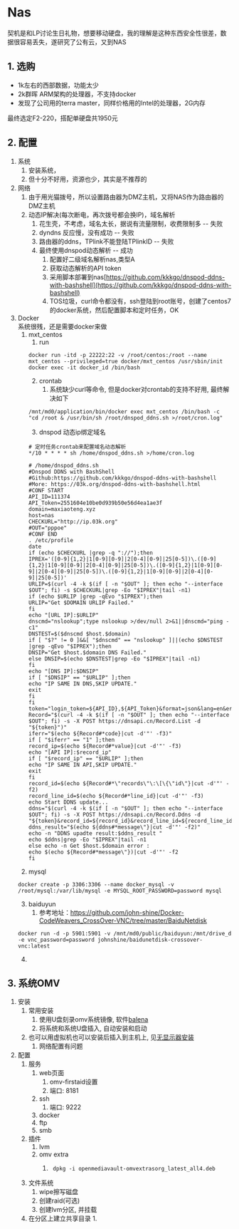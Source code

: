 # Nas

契机是和LP讨论生日礼物，想要移动硬盘，我的理解是这种东西安全性很差，数据很容易丢失，遂研究了公有云，又到NAS

## 1. 选购
- 1k左右的西部数据，功能太少
- 2k群晖  ARM架构的处理器，不支持docker
- 发现了公司用的terra master，同样价格用的Intel的处理器，2G内存

最终选定F2-220，搭配单硬盘共1950元

## 2. 配置
1. 系统
   1. 安装系统，
   2. 但十分不好用，资源也少，其实是不推荐的
2. 网络
   1. 由于用光猫拨号，所以设置路由器为DMZ主机，又将NAS作为路由器的DMZ主机
   2. 动态IP解决(每次断电，再次拨号都会换IP)，域名解析
      1. 花生壳，不考虑，域名太长，据说有流量限制，收费限制多  -- 失败
      2. dyndns 反应慢，没有成功  -- 失败
      3. 路由器的ddns，TPlink不能登陆TPlinkID  -- 失败
      4. 最终使用dnspod动态解析  -- 成功
         1. 配置好二级域名解析nas,类型A
         2. 获取动态解析的API token
         3. 采用脚本部署到nas[https://github.com/kkkgo/dnspod-ddns-with-bashshell](https://github.com/kkkgo/dnspod-ddns-with-bashshell)
         4. TOS垃圾，curl命令都没有，ssh登陆到root账号，创建了centos7的docker系统，然后配置脚本和定时任务，OK
3. Docker  
系统很残，还是需要docker来做
   1. mxt_centos
      1. run
        ```
        docker run -itd -p 22222:22 -v /root/centos:/root --name mxt_centos --privileged=true docker/mxt_centos /usr/sbin/init
        docker exec -it docker_id /bin/bash
        ```
      2. crontab
         1. 系统缺少curl等命令, 但是docker对crontab的支持不好用, 最终解决如下
        ```
        /mnt/md0/application/bin/docker exec mxt_centos /bin/bash -c "cd /root & /usr/bin/sh /root/dnspod_ddns.sh >/root/cron.log"
        ```
      3. dnspod 动态ip绑定域名
        ```
        # 定时任务crontab来配置域名动态解析
        */10 * * * * sh /home/dnspod_ddns.sh >/home/cron.log

        # /home/dnspod_ddns.sh
        #Dnspod DDNS with BashShell
        #Github:https://github.com/kkkgo/dnspod-ddns-with-bashshell
        #More: https://03k.org/dnspod-ddns-with-bashshell.html
        #CONF START
        API_ID=111374
        API_Token=2551604e10be0d939b50e56d4ea1ae3f
        domain=maxiaoteng.xyz
        host=nas
        CHECKURL="http://ip.03k.org"
        #OUT="pppoe"
        #CONF END
        . /etc/profile
        date
        if (echo $CHECKURL |grep -q "://");then
        IPREX='([0-9]{1,2}|1[0-9][0-9]|2[0-4][0-9]|25[0-5])\.([0-9]{1,2}|1[0-9][0-9]|2[0-4][0-9]|25[0-5])\.([0-9]{1,2}|1[0-9][0-9]|2[0-4][0-9]|25[0-5])\.([0-9]{1,2}|1[0-9][0-9]|2[0-4][0-9]|25[0-5])'
        URLIP=$(curl -4 -k $(if [ -n "$OUT" ]; then echo "--interface $OUT"; fi) -s $CHECKURL|grep -Eo "$IPREX"|tail -n1)
        if (echo $URLIP |grep -qEvo "$IPREX");then
        URLIP="Get $DOMAIN URLIP Failed."
        fi
        echo "[URL IP]:$URLIP"
        dnscmd="nslookup";type nslookup >/dev/null 2>&1||dnscmd="ping -c1"
        DNSTEST=$($dnscmd $host.$domain)
        if [ "$?" != 0 ]&&[ "$dnscmd" == "nslookup" ]||(echo $DNSTEST |grep -qEvo "$IPREX");then
        DNSIP="Get $host.$domain DNS Failed."
        else DNSIP=$(echo $DNSTEST|grep -Eo "$IPREX"|tail -n1)
        fi
        echo "[DNS IP]:$DNSIP"
        if [ "$DNSIP" == "$URLIP" ];then
        echo "IP SAME IN DNS,SKIP UPDATE."
        exit
        fi
        fi
        token="login_token=${API_ID},${API_Token}&format=json&lang=en&error_on_empty=yes&domain=${domain}&sub_domain=${host}"
        Record="$(curl -4 -k $(if [ -n "$OUT" ]; then echo "--interface $OUT"; fi) -s -X POST https://dnsapi.cn/Record.List -d "${token}")"
        iferr="$(echo ${Record#*code}|cut -d'"' -f3)"
        if [ "$iferr" == "1" ];then
        record_ip=$(echo ${Record#*value}|cut -d'"' -f3)
        echo "[API IP]:$record_ip"
        if [ "$record_ip" == "$URLIP" ];then
        echo "IP SAME IN API,SKIP UPDATE."
        exit
        fi
        record_id=$(echo ${Record#*\"records\"\:\[\{\"id\"}|cut -d'"' -f2)
        record_line_id=$(echo ${Record#*line_id}|cut -d'"' -f3)
        echo Start DDNS update...
        ddns="$(curl -4 -k $(if [ -n "$OUT" ]; then echo "--interface $OUT"; fi) -s -X POST https://dnsapi.cn/Record.Ddns -d "${token}&record_id=${record_id}&record_line_id=${record_line_id}")"
        ddns_result="$(echo ${ddns#*message\"}|cut -d'"' -f2)"
        echo -n "DDNS upadte result:$ddns_result "
        echo $ddns|grep -Eo "$IPREX"|tail -n1
        else echo -n Get $host.$domain error :
        echo $(echo ${Record#*message\"})|cut -d'"' -f2
        fi
        ``` 
   2. mysql
    ```
    docker create -p 3306:3306 --name docker_mysql -v /root/mysql:/var/lib/mysql -e MYSQL_ROOT_PASSWORD=password mysql
    ``` 
   3. baiduyun
      1. 参考地址：https://github.com/john-shine/Docker-CodeWeavers_CrossOver-VNC/tree/master/BaiduNetdisk
    ```
    docker run -d -p 5901:5901 -v /mnt/md0/public/baiduyun:/mnt/drive_d -e vnc_password=password johnshine/baidunetdisk-crossover-vnc:latest
    ``` 
   4. 


## 3. 系统OMV
1. 安装
    1. 常用安装
        1. 使用U盘刻录omv系统镜像, 软件[balena](https://www.balena.io/etcher/)
        2. 将系统和系统U盘插入, 自动安装和启动 
    2. 也可以用虚拟机也可以安装后插入到主机上, 见[无显示器安装](https://forum.openmediavault.org/index.php/Thread/3453-Installing-OMV-w-o-keyboard-and-monitor-using-VirtualBox/)
        1. 网络配置有问题
2. 配置
    1. 服务
        1. web页面
            1. omv-firstaid设置
            2. 端口: 8181
        2. ssh
            1. 端口: 9222
        3. docker
        4. ftp
        5. smb
    2. 插件
        1. lvm
        2. omv extra
            1. ```wget http://omv-extras.org/openmediavault-omvextrasorg_latest_all4.deb
                dpkg -i openmediavault-omvextrasorg_latest_all4.deb
                ```
    3. 文件系统
        1. wipe擦写磁盘
        2. 创建raid(可选)
        3. 创建lvm分区, 并挂载
    4. 在分区上建立共享目录
        1. 
